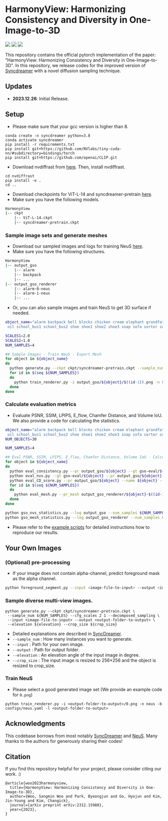 # HarmonyView: Harmonizing Consistency and Diversity in One-Image-to-3D
<!-- Arxiv Link, Project Link -->

<a href="https://arxiv.org/abs/2312.15980"><img src="https://img.shields.io/badge/arXiv-2312.15980-b31b1b.svg"></a>
<a href="https://byeongjun-park.github.io/HarmonyView/"><img src="https://img.shields.io/badge/Project%20Page-online-brightgreen"></a>
<a href="https://huggingface.co/spaces/byeongjun-park/HarmonyView"><img src="https://img.shields.io/badge/Live%20Demo-online-brightgreen"></a>

<!-- Please Insert generated Images. -->


This repository contains the official pytorch implementation of the paper: "HarmonyView: Harmonizing Consistency and Diversity in One-Image-to-3D".
In this repository, we release codes for the improved version of [Syncdreamer](https://arxiv.org/pdf/2309.03453.pdf) with a novel diffusion sampling technique.

## Updates

 * **2023.12.26**: Initial Release.


##  Setup
* Please make sure that your gcc version is higher than 8.
```
conda create -n syncdreamer python=3.8
conda activate syncdreamer
pip install -r requirements.txt
pip install git+https://github.com/NVlabs/tiny-cuda-nn/#subdirectory=bindings/torch
pip install git+https://github.com/openai/CLIP.git
```
* Download nvdiffrast from [here](https://github.com/NVlabs/nvdiffrast). Then, install nvdiffrast.
```
cd nvdiffrast
pip install -e .
cd ..
```

* Download checkpoints for ViT-L-14 and syncdreamer-pretrain [here](https://drive.google.com/drive/u/0/folders/1hWfTlG1yMlPlKCkeYL4_1lqJN1-aG1GJ).
* Make sure you have the following models.
```bash
HarmonyView
|-- ckpt
    |-- ViT-L-14.ckpt
    |-- syncdreamer-pretrain.ckpt
```

### Sample image sets and generate meshes
* Download our sampled images and logs for training NeuS [here](https://drive.google.com/drive/u/0/folders/1hWfTlG1yMlPlKCkeYL4_1lqJN1-aG1GJ).
* Make sure you have the following structures.
```bash
HarmonyView
|-- output_gso
    |-- alarm
    |-- backpack
    |-- ...
|-- output_gso_renderer
    |-- alarm-0-neus
    |-- alarm-1-neus
    |-- ...
```

* Or, you can also sample images and train NeuS to get 3D surface if needed.

```bash
object_name="alarm backpack bell blocks chicken cream elephant grandfather grandmother hat leather lion lunch_bag mario
 oil school_bus1 school_bus2 shoe shoe1 shoe2 shoe3 soap sofa sorter sorting_board stucking_cups teapot toaster train turtle"

SCALES1=2.0
SCALES2=1.0
NUM_SAMPLES=4

## Sample Images - Train NeuS - Export Mesh
for object in ${object_name}
do
  python generate.py --ckpt ckpt/syncdreamer-pretrain.ckpt --sample_num ${NUM_SAMPLES} --cfg_scales ${SCALES1} ${SCALES2} --decomposed_sampling --input gso-eval/${object}/000.png --output output_gso/${object} --elevation 30 --crop_size -1
  for id in $(seq ${NUM_SAMPLES})
  do
    python train_renderer.py -i output_gso/${object}/$((id-1)).png -n ${object}-$((id-1))-neus -b configs/neus.yaml -l output_gso_renderer
  done
done
```

### Calculate evaluation metrics

* Evaluate PSNR, SSIM, LPIPS, E_flow, Chamfer Distance, and Volume IoU. We also provide a code for calculating the statistics.

```bash
object_name="alarm backpack bell blocks chicken cream elephant grandfather grandmother hat leather lion lunch_bag mario
 oil school_bus1 school_bus2 shoe shoe1 shoe2 shoe3 soap sofa sorter sorting_board stucking_cups teapot toaster train turtle"
NUM_OBJECTS=30

NUM_SAMPLES=4

## Eval PSNR, SSIM, LPIPS, E_flow, Chamfer Distance, Volume IoU - Calculate Statistics
for object in ${object_name}
do
  python eval_consistency.py --pr output_gso/${object} --gt gso-eval/${object} --name ${object} --num_samples ${NUM_SAMPLES}
  python eval_nvs.py --gt gso-eval/${object} --pr output_gso/${object} --name ${object} --num_samples ${NUM_SAMPLES}
  python eval_CD_score.py --pr output_gso/${object} --name ${object} --num_samples ${NUM_SAMPLES}
  for id in $(seq ${NUM_SAMPLES})
  do
    python eval_mesh.py --pr_mesh output_gso_renderer/${object}-$((id-1))-neus/mesh.ply --gt_mesh gso-eval/${object}/model.obj --gt_name ${object}
  done
done

python gso_nvs_statistics.py --log output_gso --num_samples ${NUM_SAMPLES} --num_objects ${NUM_OBJECTS}
python gso_mesh_statistics.py --log output_gso_renderer --num_samples ${NUM_SAMPLES} --num_objects ${NUM_OBJECTS}
```

* Please refer to the [example scripts](https://github.com/byeongjun-park/HarmonyView/tree/main/gso_evaluation.sh) for detailed instructions how to reproduce our results.

## Your Own Images
### (Optional) pre-processing

* If your image does not contain alpha-channel, predict foreground mask as the alpha channel. 

```bash
python foreground_segment.py --input <image-file-to-input> --output <image-file-in-png-format-to-output>
```

### Sample diverse multi-view images.

```
python generate.py --ckpt ckpt/syncdreamer-pretrain.ckpt \
 --sample_num ${NUM_SAMPLES} --cfg_scales 2 1 --decomposed_sampling \
 --input <image-file-to-input> --output <output-folder-to-output> \
 --elevation ${elevation} --crop_size ${crop_size}
```

* Detailed explanations are described in [SyncDreamer](https://github.com/liuyuan-pal/SyncDreamer).
* ```--sample_num``` : How many instances you want to generate.
* ```--input``` : Path for your own image.
* ```--output``` : Path for output folder.
* ```--elevation``` : An elevation angle of the input image in degree.
* ```--crop_size``` : The input image is resized to 256*256 and the object is resized to crop_size. 

### Train NeuS
* Please select a good generated image set (We provide an example code for ```0.png```) 
```
python train_renderer.py -i <output-folder-to-output>/0.png -n neus -b configs/neus.yaml -l <output-folder-to-output>
```


## Acknowledgments
This codebase borrows from most notably [SyncDreamer](https://github.com/liuyuan-pal/SyncDreamer) and [NeuS](https://github.com/Totoro97/NeuS).
Many thanks to the authors for generously sharing their codes!


## Citation
If you find this repository helpful for your project, please consider citing our work. :)
```
@article{woo2023harmonyview,
  title={HarmonyView: Harmonizing Consistency and Diversity in One-Image-to-3D}, 
  author={Woo, Sangmin Woo and Park, Byeongjun and Go, Hyojun and Kim, Jin-Young and Kim, Changick},
  journal={arXiv preprint arXiv:2312.15980},
  year={2023},
}
```
